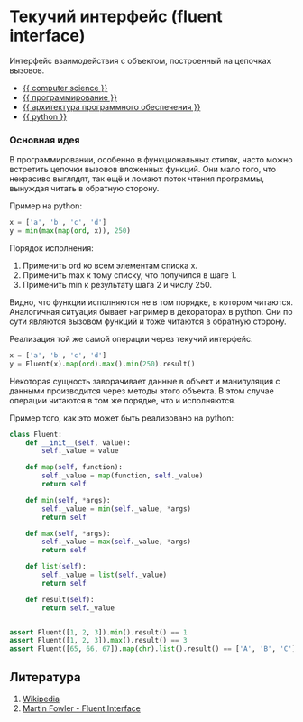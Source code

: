 # Текучий интерфейс (fluent interface)

Интерфейс взаимодействия с объектом, построенный на цепочках вызовов.

- [{{ computer science }}](../__tags/computer_science.md)
- [{{ программирование }}](../__tags/programmirovanie.md)
- [{{ архитектура программного обеспечения }}](../__tags/arhitektura_programmnogo_obespecheniya.md)
- [{{ python }}](../__tags/python.md)

### Основная идея

В программировании, особенно в функциональных стилях, часто можно встретить
цепочки вызовов вложенных функций. Они мало того, что некрасиво выглядят, так
ещё и ломают поток чтения программы, вынуждая читать в обратную сторону.

Пример на python:

```python
x = ['a', 'b', 'c', 'd']
y = min(max(map(ord, x)), 250)
```

Порядок исполнения:

1. Применить ord ко всем элементам списка х.
2. Применить max к тому списку, что получился в шаге 1.
3. Применить min к результату шага 2 и числу 250.

Видно, что функции исполняются не в том порядке, в котором читаются.
Аналогичная ситуация бывает например в декораторах в python. Они по сути
являются вызовом функций и тоже читаются в обратную сторону.

Реализация той же самой операции через текучий интерфейс.

```python
x = ['a', 'b', 'c', 'd']
y = Fluent(x).map(ord).max().min(250).result()
```

Некоторая сущность заворачивает данные в объект и манипуляция с данными
производится через методы этого объекта. В этом случае операции читаются в том
же порядке, что и исполняются.

Пример того, как это может быть реализовано на python:

```python
class Fluent:
    def __init__(self, value):
        self._value = value

    def map(self, function):
        self._value = map(function, self._value)
        return self

    def min(self, *args):
        self._value = min(self._value, *args)
        return self

    def max(self, *args):
        self._value = max(self._value, *args)
        return self

    def list(self):
        self._value = list(self._value)
        return self

    def result(self):
        return self._value


assert Fluent([1, 2, 3]).min().result() == 1
assert Fluent([1, 2, 3]).max().result() == 3
assert Fluent([65, 66, 67]).map(chr).list().result() == ['A', 'B', 'C']
```

## Литература

1. [Wikipedia](https://ru.wikipedia.org/wiki/Fluent_interface)
1. [Martin Fowler - Fluent Interface](https://www.martinfowler.com/bliki/FluentInterface.html)
